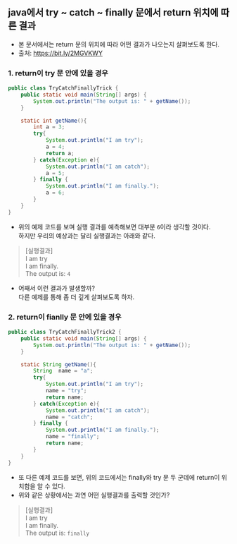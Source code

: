 ## java에서 try ~ catch ~ finally 문에서 return 위치에 따른 결과
* 본 문서에서는 return 문의 위치에 따라 어떤 결과가 나오는지 살펴보도록 한다.  
* 출처: https://bit.ly/2MGVKWY  

### 1. return이 try 문 안에 있을 경우
~~~java
public class TryCatchFinallyTrick {
    public static void main(String[] args) {
        System.out.println("The output is: " + getName());
    }

    static int getName(){
        int a = 3;
        try{
            System.out.println("I am try");
            a = 4;
            return a;
        } catch(Exception e){
            System.out.println("I am catch");
            a = 5;
        } finally {
            System.out.println("I am finally.");
            a = 6;
        }
    }
}
~~~
* 위의 예제 코드를 보며 실행 결과를 예측해보면 대부분 `6`이라 생각할 것이다.  
하지만 우리의 예상과는 달리 실행결과는 아래와 같다.

>  [실행결과]   
> I am try    
> I am finally.   
> The output is: `4`   

* 어째서 이런 결과가 발생할까?  
  다른 예제를 통해 좀 더 깊게 살펴보도록 하자.

### 2. return이 fianlly 문 안에 있을 경우
~~~java
public class TryCatchFinallyTrick2 {
    public static void main(String[] args) {
        System.out.println("The output is: " + getName());
    }

    static String getName(){
        String  name = "a";
        try{
            System.out.println("I am try");
            name = "try";
            return name;
        } catch(Exception e){
            System.out.println("I am catch");
            name = "catch";
        } finally {
            System.out.println("I am finally.");
            name = "finally";
            return name;
        }
    }
}
~~~
* 또 다른 예제 코드를 보면, 위의 코드에서는 finally와 try 문 두 군데에 return이 위치함을 알 수 있다.
* 위와 같은 상황에서는 과연 어떤 실행결과를 출력할 것인가?

> [실행결과]  
> I am try  
> I am finally.  
> The output is: `finally`